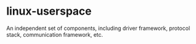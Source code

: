 # linux-userspace
An independent set of components, including driver framework, protocol stack, communication framework, etc.
